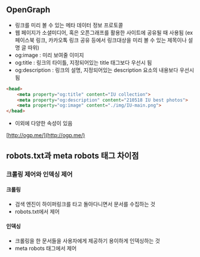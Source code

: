 ## OpenGraph

- 링크를 미리 볼 수 있는 메타 데이터 정보 프로토콜
- 웹 페이지가 소셜미디어, 혹은 오픈그래프를 활용한 사이트에 공유될 때 사용됨 (ex 페이스북 링크, 카카오톡 링크 공유 등에서 링크대상을 미리 볼 수 있는 제목이나 설명 글 따위)
- og:image : 미리 보여줄 이미지
- og:title : 링크의 타이틀, 지정되어있는 title 태그보다 우선시 됨
- og:description : 링크의 설명, 지정되어있는 description 요소의 내용보다 우선시 됨

```html
<head>
	<meta property="og:title" content="IU collection">
	<meta property="og:description" content="210518 IU best photos">
	<meta property="og:image" content="./img/IU-main.png">
</head>
```

- 이외에 다양한 속성이 있음

[http://ogp.me/](http://ogp.me/)

## robots.txt과 meta robots 태그 차이점

### 크롤링 제어와 인덱싱 제어

#### 크롤링

- 검색 엔진이 하이퍼링크를 타고 돌아다니면서 문서를 수집하는 것
- robots.txt에서 제어

#### 인덱싱

- 크롤링을 한 문서들을 사용자에게 제공하기 용이하게 인덱싱하는 것
- meta robots 태그에서 제어